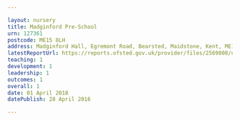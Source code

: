 ```yaml
---

layout: nursery
title: Madginford Pre-School
urn: 127361
postcode: ME15 8LH
address: Madginford Hall, Egremont Road, Bearsted, Maidstone, Kent, ME15 8LH
latestReportUrl: https://reports.ofsted.gov.uk/provider/files/2569808/urn/127361.pdf
teaching: 1
development: 1
leadership: 1
outcomes: 1
overall: 1
date: 01 April 2018 
datePublish: 28 April 2016

---
```

